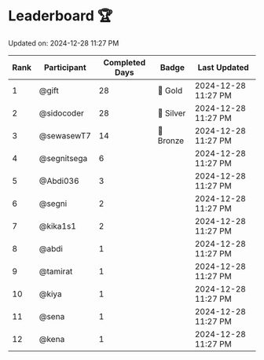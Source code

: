 # Leaderboard 🏆

Updated on: 2024-12-28 11:27 PM

| Rank | Participant       | Completed Days | Badge      | Last Updated         |
|------|-------------------|----------------|------------|----------------------|
| 1    | @gift             | 28             | 🏅 Gold     | 2024-12-28 11:27 PM |
| 2    | @sidocoder        | 28             | 🥈 Silver   | 2024-12-28 11:27 PM |
| 3    | @sewasewT7        | 14             | 🥉 Bronze   | 2024-12-28 11:27 PM |
| 4    | @segnitsega       | 6              |            | 2024-12-28 11:27 PM |
| 5    | @Abdi036          | 3              |            | 2024-12-28 11:27 PM |
| 6    | @segni            | 2              |            | 2024-12-28 11:27 PM |
| 7    | @kika1s1          | 2              |            | 2024-12-28 11:27 PM |
| 8    | @abdi             | 1              |            | 2024-12-28 11:27 PM |
| 9    | @tamirat          | 1              |            | 2024-12-28 11:27 PM |
| 10   | @kiya             | 1              |            | 2024-12-28 11:27 PM |
| 11   | @sena             | 1              |            | 2024-12-28 11:27 PM |
| 12   | @kena             | 1              |            | 2024-12-28 11:27 PM |
